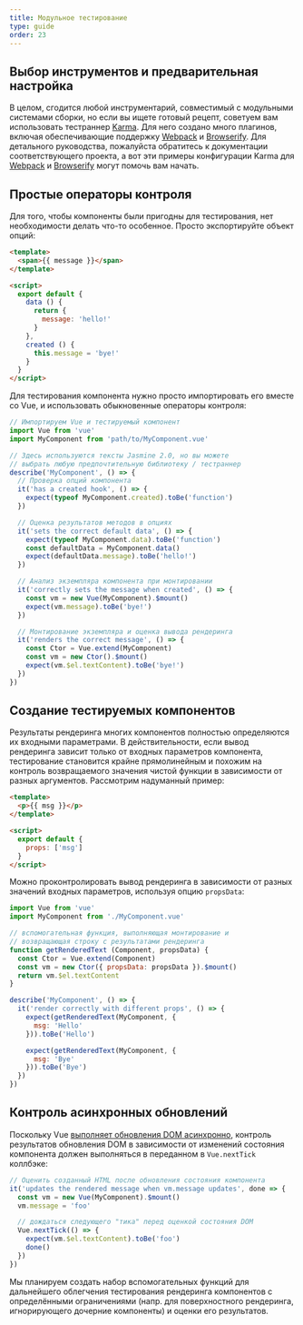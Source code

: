 ```yaml
---
title: Модульное тестирование
type: guide
order: 23
---
```


## Выбор инструментов и предварительная настройка

В целом, сгодится любой инструментарий, совместимый с модульными системами сборки, но если вы ищете готовый рецепт, советуем вам использовать тестраннер [Karma](http://karma-runner.github.io). Для него создано много плагинов, включая обеспечивающие поддержку [Webpack](https://github.com/webpack/karma-webpack) и [Browserify](https://github.com/Nikku/karma-browserify). Для детального руководства, пожалуйста обратитесь к документации соответствующего проекта, а вот эти примеры конфигурации Karma для [Webpack](https://github.com/vuejs/vue-loader-example/blob/master/build/karma.conf.js) и [Browserify](https://github.com/vuejs/vueify-example/blob/master/karma.conf.js) могут помочь вам начать.

## Простые операторы контроля

Для того, чтобы компоненты были пригодны для тестирования, нет необходимости делать что-то особенное. Просто экспортируйте объект опций:

``` html
<template>
  <span>{{ message }}</span>
</template>

<script>
  export default {
    data () {
      return {
        message: 'hello!'
      }
    },
    created () {
      this.message = 'bye!'
    }
  }
</script>
```

Для тестирования компонента нужно просто импортировать его вместе со Vue, и использовать обыкновенные операторы контроля:

``` js
// Импортируем Vue и тестируемый компонент
import Vue from 'vue'
import MyComponent from 'path/to/MyComponent.vue'

// Здесь используются тексты Jasmine 2.0, но вы можете
// выбрать любую предпочтительную библиотеку / тестраннер
describe('MyComponent', () => {
  // Проверка опций компонента
  it('has a created hook', () => {
    expect(typeof MyComponent.created).toBe('function')
  })

  // Оценка результатов методов в опциях
  it('sets the correct default data', () => {
    expect(typeof MyComponent.data).toBe('function')
    const defaultData = MyComponent.data()
    expect(defaultData.message).toBe('hello!')
  })

  // Анализ экземпляра компонента при монтировании
  it('correctly sets the message when created', () => {
    const vm = new Vue(MyComponent).$mount()
    expect(vm.message).toBe('bye!')
  })

  // Монтирование экземпляра и оценка вывода рендеринга
  it('renders the correct message', () => {
    const Ctor = Vue.extend(MyComponent)
    const vm = new Ctor().$mount()
    expect(vm.$el.textContent).toBe('bye!')
  })
})
```

## Создание тестируемых компонентов

Результаты рендеринга многих компонентов полностью определяются их входными параметрами. В действительности, если вывод рендеринга зависит только от входных параметров компонента, тестирование становится крайне прямолинейным и похожим на контроль возвращаемого значения чистой функции в зависимости от разных аргументов. Рассмотрим надуманный пример:

``` html
<template>
  <p>{{ msg }}</p>
</template>

<script>
  export default {
    props: ['msg']
  }
</script>
```

Можно проконтролировать вывод рендеринга в зависимости от разных значений входных параметров, используя опцию `propsData`:

``` js
import Vue from 'vue'
import MyComponent from './MyComponent.vue'

// вспомогательная функция, выполняющая монтирование и
// возвращающая строку с результатами рендеринга
function getRenderedText (Component, propsData) {
  const Ctor = Vue.extend(Component)
  const vm = new Ctor({ propsData: propsData }).$mount()
  return vm.$el.textContent
}

describe('MyComponent', () => {
  it('render correctly with different props', () => {
    expect(getRenderedText(MyComponent, {
      msg: 'Hello'
    })).toBe('Hello')

    expect(getRenderedText(MyComponent, {
      msg: 'Bye'
    })).toBe('Bye')
  })
})
```

## Контроль асинхронных обновлений

Поскольку Vue [выполняет обновления DOM асинхронно](reactivity.html#Асинхронная-очередь-обновлений), контроль результатов обновления DOM в зависимости от изменений состояния компонента должен выполняться в переданном в `Vue.nextTick` коллбэке:

``` js
// Оценить созданный HTML после обновления состояния компонента
it('updates the rendered message when vm.message updates', done => {
  const vm = new Vue(MyComponent).$mount()
  vm.message = 'foo'

  // дождаться следующего "тика" перед оценкой состояния DOM
  Vue.nextTick(() => {
    expect(vm.$el.textContent).toBe('foo')
    done()
  })
})
```

Мы планируем создать набор вспомогательных функций для дальнейшего облегчения тестирования рендеринга компонентов с определёнными ограничениями (напр. для поверхностного рендеринга, игнорирующего дочерние компоненты) и оценки его результатов.
